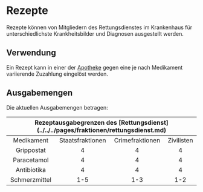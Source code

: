 # Rezepte
Rezepte können von Mitgliedern des Rettungsdienstes im Krankenhaus für unterschiedlichste Krankheitsbilder und Diagnosen ausgestellt werden.

## Verwendung 
Ein Rezept kann in einer der [Apotheke](../../../pages/biz/apotheke.md) gegen eine je nach Medikament variierende Zuzahlung eingelöst werden.

## Ausgabemengen
Die aktuellen Ausgabemengen betragen:

<table>
  <thead>
    <tr>
      <th colspan=4 align="center">Rezeptausgabegrenzen des [Rettungsdienst](../../../pages/fraktionen/rettungsdienst.md) </th>
    </tr>
  </thead>
  <tbody>
    <tr>
      <td align="center">Medikament</td>
      <td align="center">Staatsfraktionen</td>
      <td align="center">Crimefraktionen</td>
      <td align="center">Zivilisten</td>
    </tr>
    <tr>
      <td align="center">Grippostat</td>
      <td align="center">4</td>
      <td align="center">4</td>
      <td align="center">4</td>
    </tr>
     <tr>
      <td align="center">Paracetamol</td>
      <td align="center">4</td>
      <td align="center">4</td>
      <td align="center">4</td>
    </tr>
     <tr>
      <td align="center">Antibiotika</td>
      <td align="center">4</td>
      <td align="center">4</td>
      <td align="center">4</td>
    </tr>
     <tr>
      <td align="center">Schmerzmittel</td>
      <td align="center">1-5</td>
      <td align="center">1-3</td>
      <td align="center">1-2</td>
    </tr>
  </tbody>
</table>
